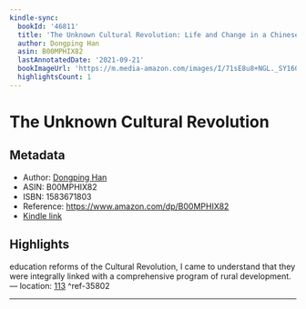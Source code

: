```yaml
---
kindle-sync:
  bookId: '46811'
  title: 'The Unknown Cultural Revolution: Life and Change in a Chinese Village'
  author: Dongping Han
  asin: B00MPHIX82
  lastAnnotatedDate: '2021-09-21'
  bookImageUrl: 'https://m.media-amazon.com/images/I/71sE8u8+NGL._SY160.jpg'
  highlightsCount: 1
---
```

# The Unknown Cultural Revolution
## Metadata
* Author: [Dongping Han](https://www.amazon.com/Dongping-Han/e/B001I0PTC0/ref=dp_byline_cont_ebooks_1)
* ASIN: B00MPHIX82
* ISBN: 1583671803
* Reference: https://www.amazon.com/dp/B00MPHIX82
* [Kindle link](kindle://book?action=open&asin=B00MPHIX82)

## Highlights
education reforms of the Cultural Revolution, I came to understand that they were integrally linked with a comprehensive program of rural development. — location: [113](kindle://book?action=open&asin=B00MPHIX82&location=113) ^ref-35802

---
